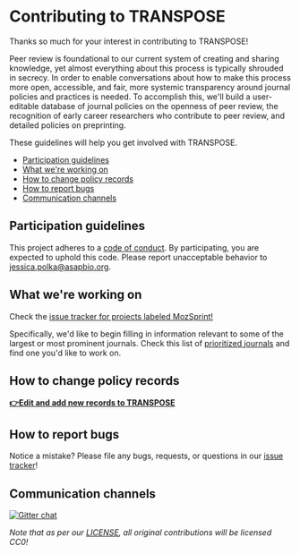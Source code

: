 # Contributing to TRANSPOSE

Thanks so much for your interest in contributing to TRANSPOSE!

Peer review is foundational to our current system of creating and sharing knowledge, yet almost everything about this process is typically shrouded in secrecy. In order to enable conversations about how to make this process more open, accessible, and fair, more systemic transparency around journal policies and practices is needed. To accomplish this, we'll build a user-editable database of journal policies on the openness of peer review, the recognition of early career researchers who contribute to peer review, and detailed policies on preprinting. 

These guidelines will help you get involved with TRANSPOSE.

* [Participation guidelines](#participation-guidelines)
* [What we're working on](#what-were-working-on)
* [How to change policy records](#how-to-change-policy-records)
* [How to report bugs](#how-to-report-bugs)
* [Communication channels](#communication-channels)

## Participation guidelines

This project adheres to a [code of conduct](CODE_OF_CONDUCT.md). By participating, you are expected to uphold this code. Please report unacceptable behavior to jessica.polka@asapbio.org.

## What we're working on

Check the [issue tracker for projects labeled MozSprint!](https://github.com/transpose-publishing/policies-database/issues?q=is%3Aopen+is%3Aissue+label%3Amozsprint)

Specifically, we'd like to begin filling in information relevant to some of the largest or most prominent journals. Check this list of [prioritized journals](https://github.com/transpose-publishing/policies-database/issues/4) and find one you'd like to work on.

## How to change policy records

**[👉Edit and add new records to TRANSPOSE](https://docs.google.com/spreadsheets/d/e/2PACX-1vQVQVbwRTFymY1yMMPvHRLzEhlnm0HZ1ZEKvWeNjjbYtvyYuZ4_6eTqrJ0LkQDVF8ASwv62U3uw4V18/pubhtml?gid=1520385021&single=true)**

## How to report bugs

Notice a mistake? Please file any bugs, requests, or questions in our [issue tracker](https://github.com/transpose-publishing/policies-database/issues)!

## Communication channels

[![Gitter chat](https://badges.gitter.im/gitterHQ/gitter.png)](https://gitter.im/transpose-publishing/Lobby#)


_Note that as per our [LICENSE](LICENSE.md), all original contributions will be licensed CC0!_
